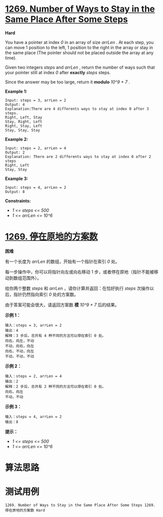 # [1269. Number of Ways to Stay in the Same Place After Some Steps][enTitle]

**Hard**

You have a pointer at index  *0*  in an array of size  *arrLen* . At each step, you can move 1 position to the left, 1 position to the right in the array or stay in the same place (The pointer should not be placed outside the array at any time).

Given two integers  *steps*  and  *arrLen* , return the number of ways such that your pointer still at index  *0*  after **exactly**  *steps*  steps.

Since the answer may be too large, return it **modulo**   *10^9 + 7* .



**Example 1:** 

```
Input: steps = 3, arrLen = 2
Output: 4
Explanation:There are 4 differents ways to stay at index 0 after 3 steps.
Right, Left, Stay
Stay, Right, Left
Right, Stay, Left
Stay, Stay, Stay

```

**Example 2:** 

```
Input: steps = 2, arrLen = 4
Output: 2
Explanation: There are 2 differents ways to stay at index 0 after 2 steps
Right, Left
Stay, Stay

```

**Example 3:** 

```
Input: steps = 4, arrLen = 2
Output: 8

```



**Constraints:** 

-  *1 <= steps <= 500*  
-  *1 <= arrLen <= 10^6* 


# [1269. 停在原地的方案数][cnTitle]

**困难**

有一个长度为  *arrLen*  的数组，开始有一个指针在索引  *0*  处。

每一步操作中，你可以将指针向左或向右移动 1 步，或者停在原地（指针不能被移动到数组范围外）。

给你两个整数  *steps*  和  *arrLen*  ，请你计算并返回：在恰好执行  *steps*  次操作以后，指针仍然指向索引  *0*  处的方案数。

由于答案可能会很大，请返回方案数 **模**   *10^9 + 7*  后的结果。



**示例 1：** 

```
输入：steps = 3, arrLen = 2
输出：4
解释：3 步后，总共有 4 种不同的方法可以停在索引 0 处。
向右，向左，不动
不动，向右，向左
向右，不动，向左
不动，不动，不动

```

**示例 2：** 

```
输入：steps = 2, arrLen = 4
输出：2
解释：2 步后，总共有 2 种不同的方法可以停在索引 0 处。
向右，向左
不动，不动

```

**示例 3：** 

```
输入：steps = 4, arrLen = 2
输出：8

```



**提示：** 

-  *1 <= steps <= 500*  
-  *1 <= arrLen <= 10^6* 




# 算法思路

# 测试用例
```
1269. Number of Ways to Stay in the Same Place After Some Steps 1269. 停在原地的方案数 Hard
```

[enTitle]: https://leetcode.com/problems/number-of-ways-to-stay-in-the-same-place-after-some-steps/
[cnTitle]: https://leetcode-cn.com/problems/number-of-ways-to-stay-in-the-same-place-after-some-steps/
